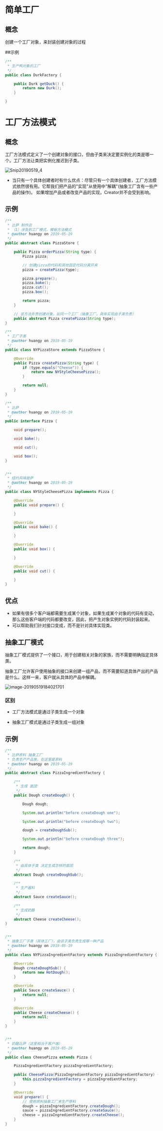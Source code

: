 # 简单工厂



## 概念

创建一个工厂对象，来封装创建对象的过程



##示例

```java
/**
 * 生产鸭对象的工厂
 */
public class DurkFactory {

    public Durk getDuck() {
        return new Durk();
    }

}
```









# 工厂方法模式



## 概念

工厂方法模式定义了一个创建对象的接口，但由子类来决定要实例化的类是哪一个。工厂方法让类把实例化推迟到子类。

![Snip20190519_4](https://ws1.sinaimg.cn/large/006tNc79gy1g36rxfbxhxj31l40s6k0g.jpg)

- 当只有一个具体创建者时有什么优点：尽管只有一个具体创建者，工厂方法模式依然很有用。它帮我们把产品的"实现"从使用中"解耦"(抽象工厂含有一些产品的操作)。 如果增加产品或者改变产品的实现，Creator并不会受到影响。





## 示例

```java
/**
 * 比萨 制作店
 * （1）涉及到工厂模式、模板方法模式
 * @author huangy on 2019-05-19
 */
public abstract class PizzaStore {

    public Pizza orderPizza(String type) {
        Pizza pizza;

        // 创建pizza的代码和其他固定代码分离开来
        pizza = createPizza(type);

        pizza.prepare();
        pizza.bake();
        pizza.cut();
        pizza.box();

        return pizza;
    }

    // 该方法负责创建对象，如同一个工厂（抽象工厂，具体实现由子类负责）
    public abstract Pizza createPizza(String type);
}
```



```java
/**
 * 工厂子类
 * @author huangy on 2019-05-19
 */
public class NYPizzaStore extends PizzaStore {

    @Override
    public Pizza createPizza(String type) {
        if (type.equals("Cheese")) {
            return new NYStyleCheesePizza();
        }

        return null;
    }
}

```



```java
/**
 * 比萨
 * @author huangy on 2019-05-19
 */
public interface Pizza {

    void prepare();

    void bake();

    void cut();

    void box();
}
```



```java

/**
 * 纽约风味披萨
 * @author huangy on 2019-05-19
 */
public class NYStyleCheesePizza implements Pizza {

    @Override
    public void prepare() {

    }

    @Override
    public void bake() {

    }

    @Override
    public void box() {

    }

    @Override
    public void cut() {

    }
}
```







## 优点

- 如果有很多个客户端都需要生成某个对象，如果生成某个对象的代码有变动，那么这些客户端的代码都要改变，因此，把产生对象实例的代码封装起来。
- 可以帮助我们针对接口变成，而不是针对具体实现类。





## 抽象工厂模式

抽象工厂模式提供了一个接口，用于创建相关对象的家族，而不需要明确指定具体类。

抽象工厂允许客户使用抽象的接口来创建一组产品，而不需要知道具体产出的产品是什么。这样一来，客户就从具体的产品中解耦。

![image-20190519184021701](https://ws1.sinaimg.cn/large/006tNc79gy1g36taf5hloj31ck0u0k31.jpg)



### 区别

- 工厂方法模式是通过子类生成一个对象
  
- 抽象工厂模式是通过子类生成一组对象
  
  



## 示例

```java
/**
 * 比萨原料 抽象工厂
 * 负责生产产品族，在这里是原料
 * @author huangy on 2019-05-19
 */
public abstract class PizzaIngredientFactory {

    /**
     * 生成 面团
     */
    public Dough createDough() {

        Dough dough;

        System.out.println("before createDough one");

        System.out.println("before createDough two");

        dough = createDoughSub();

        System.out.println("before createDough three");

        return dough;
    }

    /**
     * 由具体子类 决定生成怎样的面团
     */
    abstract Dough createDoughSub();

    /**
     * 生产酱料
     */
    abstract Sauce createSauce();

    /**
     * 生成奶酪
     */
    abstract Cheese createCheese();
}
```



```java

/**
 * 抽象工厂子类（具体工厂），由该子类负责生成哪一种产品
 * @author huangy on 2019-05-19
 */
public class NYPizzaIngredientFactory extends PizzaIngredientFactory {

    @Override
    Dough createDoughSub() {
        return new HotDough();
    }

    @Override
    public Sauce createSauce() {
        return null;
    }

    @Override
    public Cheese createCheese() {
        return null;
    }
}
```



```java

/**
 * 奶酪比萨（这里相当于客户端）
 * @author huangy on 2019-05-19
 */
public class CheesePizza extends Pizza {

    PizzaIngredientFactory pizzaIngredientFactory;

    public CheesePizza(PizzaIngredientFactory pizzaIngredientFactory) {
        this.pizzaIngredientFactory = pizzaIngredientFactory;
    }

    @Override
    void prepare() {
        // 使用原料抽象工厂来生产原料
        dough = pizzaIngredientFactory.createDough();
        sauce = pizzaIngredientFactory.createSauce();
        cheese = pizzaIngredientFactory.createCheese();
    }
}
```

